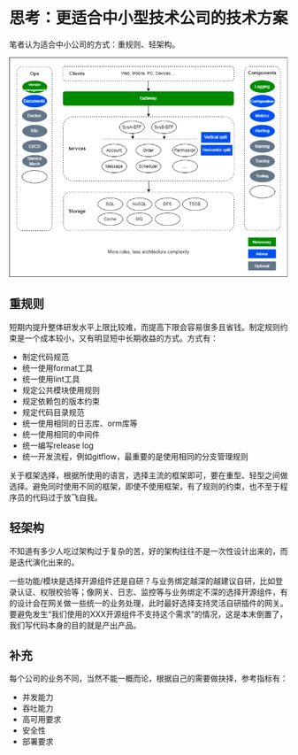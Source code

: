 # 思考：更适合中小型技术公司的技术方案

笔者认为适合中小公司的方式：重规则、轻架构。

![图 16.1](/posts/images/16.1.png)

## 重规则

短期内提升整体研发水平上限比较难，而提高下限会容易很多且省钱。制定规则约束是一个成本较小，又有明显短中长期收益的方式。方式有：

* 制定代码规范
* 统一使用format工具
* 统一使用lint工具
* 规定公共模块使用规则
* 规定依赖包的版本约束
* 规定代码目录规范
* 统一使用相同的日志库、orm库等
* 统一使用相同的中间件
* 统一编写release log
* 统一开发流程，例如gitflow，最重要的是使用相同的分支管理规则

关于框架选择，根据所使用的语言，选择主流的框架即可，要在重型、轻型之间做选择。避免同时使用不同的框架，即使不使用框架，有了规则的约束，也不至于程序员的代码过于放飞自我。

## 轻架构

不知道有多少人吃过架构过于复杂的苦，好的架构往往不是一次性设计出来的，而是迭代演化出来的。

一些功能/模块是选择开源组件还是自研？与业务绑定越深的越建议自研，比如登录认证、权限校验等；像网关、日志、监控等与业务绑定不深的选择开源组件，有的设计会在网关做一些统一的业务处理，此时最好选择支持灵活自研插件的网关。要避免发生“我们使用的XXX开源组件不支持这个需求”的情况，这是本末倒置了，我们写代码本身的目的就是产出产品。

## 补充

每个公司的业务不同，当然不能一概而论，根据自己的需要做抉择，参考指标有：

* 并发能力
* 吞吐能力
* 高可用要求
* 安全性
* 部署要求